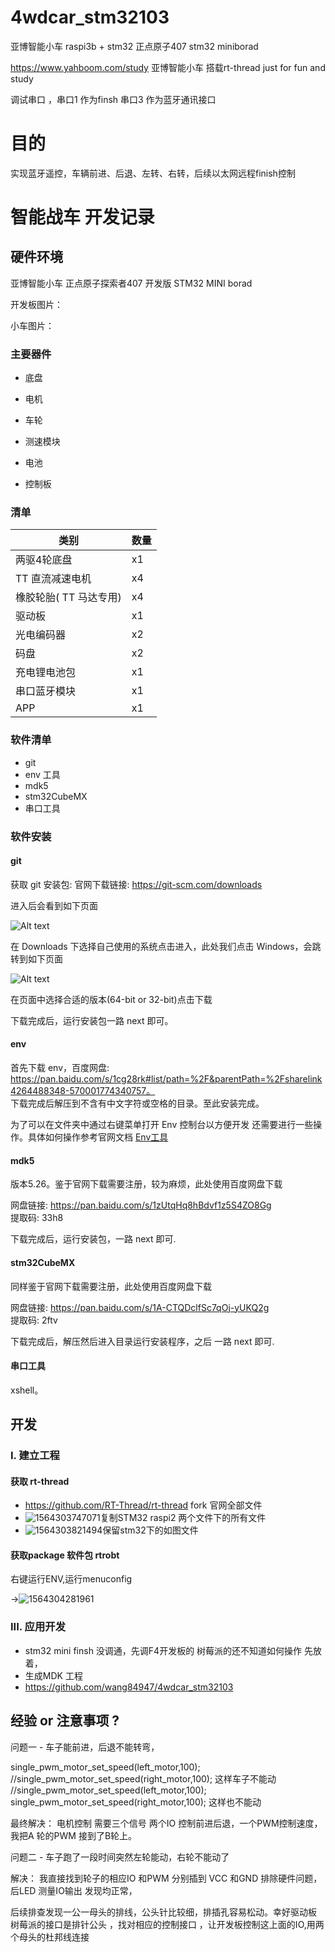 # 4wdcar_stm32103

亚博智能小车  raspi3b +   stm32   正点原子407  stm32 miniborad

https://www.yahboom.com/study  亚博智能小车  搭载rt-thread  just for fun and study

调试串口 ，串口1 作为finsh 串口3 作为蓝牙通讯接口 

# 目的

实现蓝牙遥控，车辆前进、后退、左转、右转，后续以太网远程finish控制

#  智能战车 开发记录

## 硬件环境
亚博智能小车  正点原子探索者407 开发版  STM32 MINI borad

开发板图片：

小车图片：

### 主要器件
- 底盘

- 电机

- 车轮

- 测速模块


- 电池

- 控制板

### 清单

| 类别                   | 数量 |
| ---------------------- | ---- |
| 两驱4轮底盘            | x1   |
| TT 直流减速电机        | x4   |
| 橡胶轮胎( TT 马达专用) | x4   |
| 驱动板                 | x1   |
| 光电编码器             | x2   |
| 码盘                   | x2   |
| 充电锂电池包           | x1   |
| 串口蓝牙模块           | x1   |
| APP                    | x1   |


### 软件清单
- git
- env 工具
- mdk5
- stm32CubeMX
- 串口工具

### 软件安装

#### git

获取 git 安装包: 官网下载链接: https://git-scm.com/downloads

进入后会看到如下页面

![Alt text](/figures/git_download1.png)

在 Downloads 下选择自己使用的系统点击进入，此处我们点击 Windows，会跳转到如下页面

![Alt text](/figures/git_download2.png)

在页面中选择合适的版本(64-bit or 32-bit)点击下载

下载完成后，运行安装包一路 next 即可。

#### env

首先下载 env，百度网盘: https://pan.baidu.com/s/1cg28rk#list/path=%2F&parentPath=%2Fsharelink4264488348-570001774340757。   
下载完成后解压到不含有中文字符或空格的目录。至此安装完成。

为了可以在文件夹中通过右键菜单打开 Env 控制台以方便开发 还需要进行一些操作。具体如何操作参考官网文档 [Env工具](https://www.rt-thread.org/document/site/programming-manual/env/env/)

#### mdk5

版本5.26。鉴于官网下载需要注册，较为麻烦，此处使用百度网盘下载

网盘链接: https://pan.baidu.com/s/1zUtqHq8hBdvf1z5S4ZO8Gg    
提取码: 33h8

下载完成后，运行安装包，一路 next 即可.

#### stm32CubeMX

同样鉴于官网下载需要注册，此处使用百度网盘下载

网盘链接: https://pan.baidu.com/s/1A-CTQDclfSc7qOj-yUKQ2g   
提取码: 2ftv

下载完成后，解压然后进入目录运行安装程序，之后 一路 next 即可.

#### 串口工具

xshell。

## 开发

### I. 建立工程

#### 获取 rt-thread

- https://github.com/RT-Thread/rt-thread  fork 官网全部文件
- ![1564303747071](C:\Users\Administrator\AppData\Roaming\Typora\typora-user-images\1564303747071.png)复制STM32 raspi2 两个文件下的所有文件
- ![1564303821494](C:\Users\Administrator\AppData\Roaming\Typora\typora-user-images\1564303821494.png)保留stm32下的如图文件
#### 获取package 软件包 rtrobt

右键运行ENV,运行menuconfig 

->![1564304281961](C:\Users\Administrator\AppData\Roaming\Typora\typora-user-images\1564304281961.png)

### III. 应用开发

- stm32 mini finsh 没调通，先调F4开发板的 树莓派的还不知道如何操作 先放着，
- 生成MDK 工程
- https://github.com/wang84947/4wdcar_stm32103

## 经验 or 注意事项 ?

问题一  - 车子能前进，后退不能转弯，

single_pwm_motor_set_speed(left_motor,100);
//single_pwm_motor_set_speed(right_motor,100);
这样车子不能动
//single_pwm_motor_set_speed(left_motor,100);
single_pwm_motor_set_speed(right_motor,100);
这样也不能动

最终解决：  电机控制 需要三个信号 两个IO 控制前进后退，一个PWM控制速度，我把A 轮的PWM 接到了B轮上。

问题二 -  车子跑了一段时间突然左轮能动，右轮不能动了

解决： 我直接找到轮子的相应IO 和PWM 分别插到  VCC 和GND 排除硬件问题，后LED 测量IO输出  发现均正常，

后续排查发现一公一母头的排线，公头针比较细，排插孔容易松动。幸好驱动板 树莓派的接口是排针公头 ，找对相应的控制接口 ，让开发板控制这上面的IO,用两个母头的杜邦线连接






